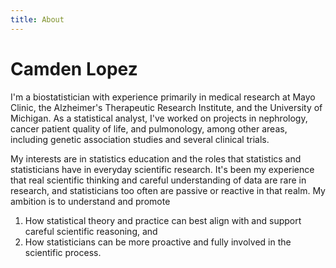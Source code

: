 ```yaml
---
title: About
---
```


# Camden Lopez

I'm a biostatistician with experience primarily in medical research at Mayo Clinic, the Alzheimer's Therapeutic Research Institute, and the University of Michigan. As a statistical analyst, I've worked on projects in nephrology, cancer patient quality of life, and pulmonology, among other areas, including genetic association studies and several clinical trials.

My interests are in statistics education and the roles that statistics and statisticians have in everyday scientific research. It's been my experience that real scientific thinking and careful understanding of data are rare in research, and statisticians too often are passive or reactive in that realm. My ambition is to understand and promote

1. How statistical theory and practice can best align with and support careful scientific reasoning, and
2. How statisticians can be more proactive and fully involved in the scientific process.
